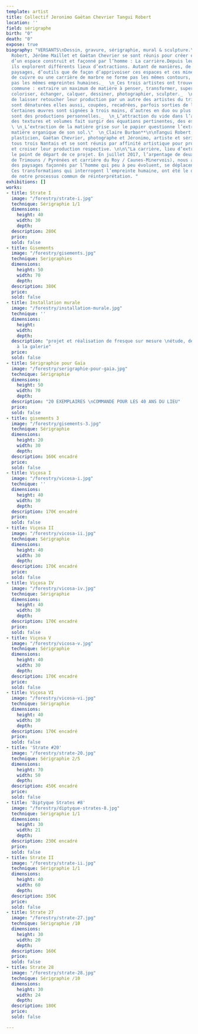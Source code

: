 ```yaml
---
template: artist
title: Collectif Jeronimo Gaëtan Chevrier Tangui Robert
location: ''
field: sérigraphe
birth: "0"
death: "0"
expose: true
biography: "VERSANTS\nDessin, gravure, sérigraphie, mural & sculpture.\n\n**_\" Tangui
  Robert, Jérôme Maillet et Gaëtan Chevrier se sont réunis pour créer ensemble autour
  d’un espace construit et façonné par l’homme : La carrière.Depuis leur rencontre,
  ils explorent différents lieux d’extractions. Autant de manières, de matières, de
  paysages, d’outils que de façon d’apprivoiser ces espaces et ces minéraux. Une carrière
  de cuivre ou une carrière de marbre ne forme pas les mêmes contours, n’additionne
  pas les mêmes empreintes humaines._  \n_Ces trois artistes ont trouvé une direction
  commune : extraire un maximum de matière à penser, transformer, superposer, graver,
  coloriser, échanger, calquer, dessiner, photographier, sculpter._  \n_En acceptant
  de laisser retoucher leur production par un autre des artistes du trio, les œuvres
  sont dénaturées elles aussi, coupées, recadrées, parfois sorties de leurs contextes.
  Certaines œuvres sont signées à trois mains, d’autres en duo ou plus traditionnellement
  sont des productions personnelles._  \n_L’attraction du vide dans l’accumulation
  des textures et volumes fait surgir des équations pertinentes, des espaces parallèles._
  \ \n_L’extraction de la matière grise sur le papier questionne l’extraction de la
  matière organique de son sol.\"  \n_Claire Burban**\n\nTangui Robert, architecte
  plasticien, Gaëtan Chevrier, photographe et Jéronimo, artiste et sérigraphe, sont
  tous trois Nantais et se sont réunis par affinité artistique pour produire ensemble
  et croiser leur production respective. \n\n\"La carrière, lieu d’extraction, fut
  le point de départ de ce projet. En juillet 2017, l’arpentage de deux sites (carrière
  de Trimouns / Pyrénées et carrière du Roy / Caunes-Minervois), nous a permis d’éprouver
  des paysages façonnés par l’homme qui peu à peu évoluent, se déplacent ou disparaissent.
  Ces transformations qui interrogent l’empreinte humaine, ont été le déclencheur
  de notre processus commun de réinterprétation. "
exhibitions: []
works:
- title: Strate I
  image: "/forestry/strate-i.jpg"
  technique: Sérigraphie 1/1
  dimensions:
    height: 40
    width: 30
    depth: 
  description: 280€
  price: 
  sold: false
- title: Gisements
  image: "/forestry/gisements.jpg"
  technique: Serigraphies
  dimensions:
    height: 50
    width: 70
    depth: 
  description: 380€
  price: 
  sold: false
- title: Installation murale
  image: "/forestry/installation-murale.jpg"
  technique: ''
  dimensions:
    height: 
    width: 
    depth: 
  description: "projet et réalisation de fresque sur mesure \nétude, devis sur devis
    à la galerie"
  price: 
  sold: false
- title: Sérigraphie pour Gaïa
  image: "/forestry/serigraphie-pour-gaia.jpg"
  technique: Sérigraphie
  dimensions:
    height: 50
    width: 70
    depth: 
  description: "20 EXEMPLAIRES \nCOMMANDE POUR LES 40 ANS DU LIEU"
  price: 
  sold: false
- title: gisements 3
  image: "/forestry/gisements-3.jpg"
  technique: Sérigraphie
  dimensions:
    height: 20
    width: 30
    depth: 
  description: 160€ encadré
  price: 
  sold: false
- title: Viçosa I
  image: "/forestry/vicosa-i.jpg"
  technique: ''
  dimensions:
    height: 40
    width: 30
    depth: 
  description: 170€ encadré
  price: 
  sold: false
- title: Viçosa II
  image: "/forestry/vicosa-ii.jpg"
  technique: Sérigraphie
  dimensions:
    height: 40
    width: 30
    depth: 
  description: 170€ encadré
  price: 
  sold: false
- title: Viçosa IV
  image: "/forestry/vicosa-iv.jpg"
  technique: Sérigraphie
  dimensions:
    height: 40
    width: 30
    depth: 
  description: 170€ encadré
  price: 
  sold: false
- title: Viçosa V
  image: "/forestry/vicosa-v.jpg"
  technique: Sérigraphie
  dimensions:
    height: 40
    width: 30
    depth: 
  description: 170€ encadré
  price: 
  sold: false
- title: Viçosa VI
  image: "/forestry/vicosa-vi.jpg"
  technique: Sérigraphie
  dimensions:
    height: 40
    width: 30
    depth: 
  description: 170€ encadré
  price: 
  sold: false
- title: 'Strate #20'
  image: "/forestry/strate-20.jpg"
  technique: Sérigraphie 2/5
  dimensions:
    height: 70
    width: 50
    depth: 
  description: 450€ encadré
  price: 
  sold: false
- title: 'Diptyque Strates #8'
  image: "/forestry/diptyque-strates-8.jpg"
  technique: Sérigraphie 1/1
  dimensions:
    height: 30
    width: 21
    depth: 
  description: 230€ encadré
  price: 
  sold: false
- title: Strate II
  image: "/forestry/strate-ii.jpg"
  technique: Sérigraphie 1/1
  dimensions:
    height: 40
    width: 60
    depth: 
  description: 350€
  price: 
  sold: false
- title: Strate 27
  image: "/forestry/strate-27.jpg"
  technique: Sérigraphie /10
  dimensions:
    height: 30
    width: 20
    depth: 
  description: 160€
  price: 
  sold: false
- title: Strate 28
  image: "/forestry/strate-28.jpg"
  technique: Sérigraphie /10
  dimensions:
    height: 30
    width: 24
    depth: 
  description: 180€
  price: 
  sold: false

---
```

